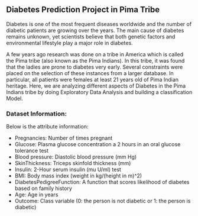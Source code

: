 ## Diabetes Prediction Project in Pima Tribe

Diabetes is one of the most frequent diseases worldwide and the number of diabetic patients are growing over the years. The main cause of diabetes remains unknown, yet scientists believe that both genetic factors and environmental lifestyle play a major role in diabetes.

A few years ago research was done on a tribe in America which is called the Pima tribe (also known as the Pima Indians). In this tribe, it was found that the ladies are prone to diabetes very early. Several constraints were placed on the selection of these instances from a larger database. In particular, all patients were females at least 21 years old of Pima Indian heritage. Here, we are analyzing different aspects of Diabetes in the Pima Indians tribe by doing Exploratory Data Analysis and building a classification Model.

### Dataset Information:

Below is the attribute information:

- Pregnancies: Number of times pregnant
- Glucose: Plasma glucose concentration a 2 hours in an oral glucose tolerance test
- Blood pressure: Diastolic blood pressure (mm Hg)
- SkinThickness: Triceps skinfold thickness (mm)
- Insulin: 2-Hour serum insulin (mu U/ml) test
- BMI: Body mass index (weight in kg/(height in m)^2)
- DiabetesPedigreeFunction: A function that scores likelihood of diabetes based on family history
- Age: Age in years
- Outcome: Class variable (0: the person is not diabetic or 1: the person is diabetic)
